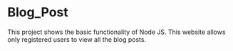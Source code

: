# Blog_Post
This project shows the basic functionality of Node JS. This website allows only registered users to view all the blog posts.
